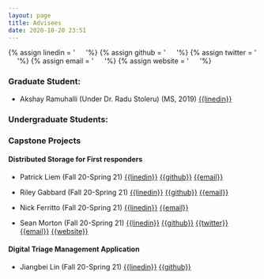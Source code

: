 ```yaml
---
layout: page
title: Advisees
date: 2020-10-20 23:51
---
```

{% assign linedin = ' &emsp; <i class="fa fa-linkedin"></i>'%}
{% assign github = ' &emsp; <i class="fa fa-github"></i>'%}
{% assign twitter = ' &emsp; <i class="fa fa-twitter"></i>'%}
{% assign email = ' &emsp; <i class="fa fa-envelope-o"></i>'%}
{% assign website = ' &emsp; <i class="fa fa-globe"></i>'%}




### Graduate Student:
- Akshay Ramuhalli (Under Dr. Radu Stoleru) (MS, 2019) [{{linedin}}](https://www.linkedin.com/in/akshay-ramuhally/)

### Undergraduate Students:




### Capstone Projects

#### Distributed Storage for First responders
- Patrick Liem (Fall 20-Spring 21) [{{linedin}}](https://www.linkedin.com/in/patrick-liem/)     [{{github}}](https://github.com/patrickliem)  [{{email}}](mailto:patrickliem00@gmail.com)

- Riley Gabbard (Fall 20-Spring 21) [{{linedin}}](https://www.linkedin.com/in/riley-gabbard-b01878130)     [{{github}}](https://github.com/RileyGabbard) [{{email}}](mailto:rileygabbard@gmail.com)

- Nick Ferritto (Fall 20-Spring 21) [{{linedin}}](https://www.linkedin.com/in/nick-ferritto-7509a1171/) [{{email}}](mailto:nferritto@att.net)

- Sean Morton (Fall 20-Spring 21) [{{linedin}}]()     [{{github}}]() [{{twitter}}]() [{{email}}]() [{{website}}]()


#### Digital Triage Management Application
- Jiangbei Lin (Fall 20-Spring 21) [{{linedin}}](www.linkedin.com/in/jiangbei-lin-085aa81b9)     [{{github}}](https://github.com/linj16) 
